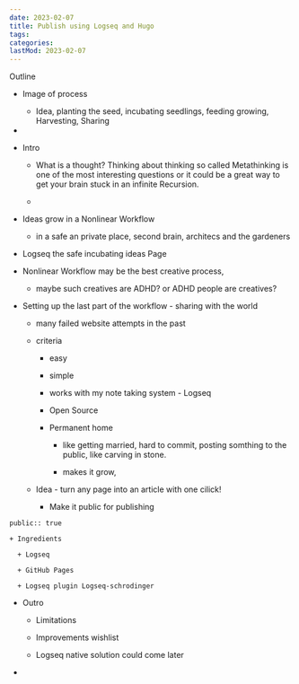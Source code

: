 ```yaml
---
date: 2023-02-07
title: Publish using Logseq and Hugo
tags:
categories:
lastMod: 2023-02-07
---
```



Outline

  + Image of process

    + Idea, planting the seed, incubating seedlings, feeding growing, Harvesting, Sharing

  + 

  + Intro

    + What is a thought? Thinking about thinking so called Metathinking is one of the most interesting questions or it could be a great way to get your brain stuck in an infinite Recursion.

    + 

  + Ideas grow in a Nonlinear Workflow

    + in a safe an private place, second brain, architecs and the gardeners

  + Logseq the safe incubating ideas Page

  + Nonlinear Workflow may be the best creative process,

    + maybe such creatives are ADHD? or ADHD people are creatives?

  + Setting up the last part of the workflow - sharing with the world

    + many failed website attempts in the past

    + criteria

      + easy

      + simple

      + works with my note taking system - Logseq

      + Open Source

      + Permanent home

        + like getting married, hard to commit, posting somthing to the public, like carving in stone.

        + makes it grow,

    + Idea - turn any page into an article with one cilick!

      + Make it public for publishing

```
public:: true
```

    + Ingredients

      + Logseq

      + GitHub Pages

      + Logseq plugin Logseq-schrodinger

  + Outro

    + Limitations

    + Improvements wishlist

    + Logseq native solution could come later

  + 


